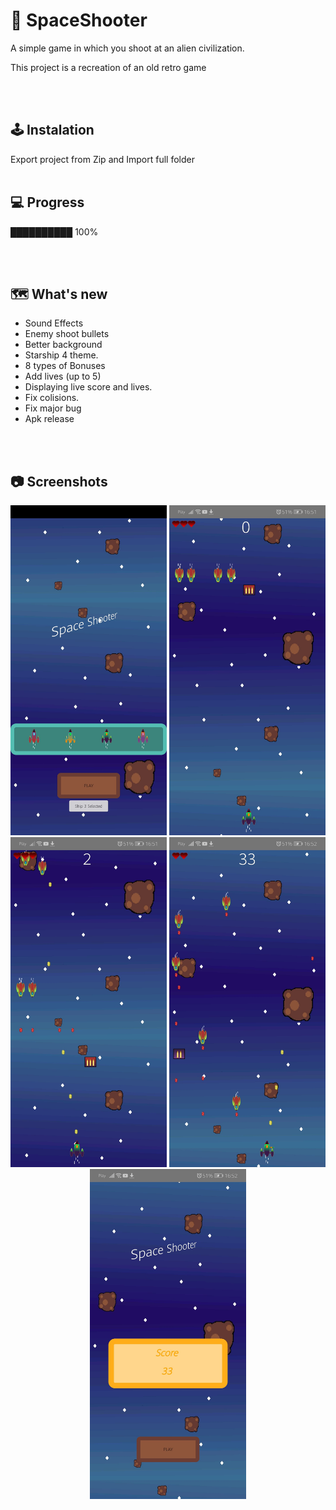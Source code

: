 # 🚀 SpaceShooter
A simple game in which you shoot at an alien civilization.

This project is a recreation of an old retro game


<br /><br/>
## 🕹️ Instalation
Export project from Zip and Import full folder
<br /><br/>


## 💻 Progress


██████████  100%

 
<br/><br/>
## 🗺️ What's new 

* Sound Effects
* Enemy shoot bullets 
* Better background
* Starship 4 theme.
* 8 types of Bonuses
* Add lives (up to 5)
* Displaying live score and lives.
* Fix colisions.
* Fix major bug
* Apk release


<br /><br/>
## 📷 Screenshots

<p align="center">
   <img src="p1.jpg" width="250" alt="photo2">
    <img src="p2.jpg" width="250" alt="photo1">
   <img src="p3.jpg" width="250" alt="photo3">
      <img src="p4.jpg" width="250" alt="photo4">
    <img src="p5.jpg" width="250" alt="photo5">
</p>


